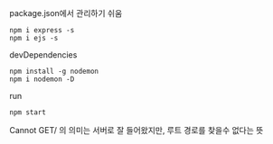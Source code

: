 package.json에서 관리하기 쉬움

```
npm i express -s
npm i ejs -s
```

devDependencies
```
npm install -g nodemon
npm i nodemon -D
```

run
```
npm start
```

Cannot GET/ 의 의미는 서버로 잘 들어왔지만, 루트 경로를 찾을수 없다는 뜻

